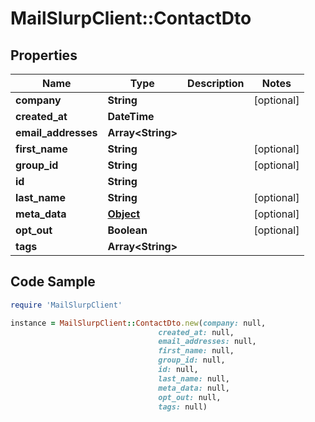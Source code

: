 # MailSlurpClient::ContactDto

## Properties

Name | Type | Description | Notes
------------ | ------------- | ------------- | -------------
**company** | **String** |  | [optional] 
**created_at** | **DateTime** |  | 
**email_addresses** | **Array&lt;String&gt;** |  | 
**first_name** | **String** |  | [optional] 
**group_id** | **String** |  | [optional] 
**id** | **String** |  | 
**last_name** | **String** |  | [optional] 
**meta_data** | [**Object**]() |  | [optional] 
**opt_out** | **Boolean** |  | [optional] 
**tags** | **Array&lt;String&gt;** |  | 

## Code Sample

```ruby
require 'MailSlurpClient'

instance = MailSlurpClient::ContactDto.new(company: null,
                                 created_at: null,
                                 email_addresses: null,
                                 first_name: null,
                                 group_id: null,
                                 id: null,
                                 last_name: null,
                                 meta_data: null,
                                 opt_out: null,
                                 tags: null)
```


